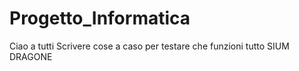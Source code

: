 # Progetto_Informatica
Ciao a tutti
Scrivere cose a caso per testare che funzioni tutto
SIUM
DRAGONE
